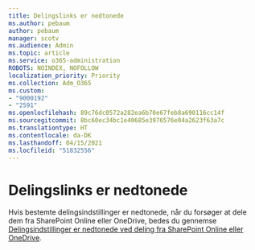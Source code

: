 ```yaml
---
title: Delingslinks er nedtonede
ms.author: pebaum
author: pebaum
manager: scotv
ms.audience: Admin
ms.topic: article
ms.service: o365-administration
ROBOTS: NOINDEX, NOFOLLOW
localization_priority: Priority
ms.collection: Adm_O365
ms.custom:
- "9000192"
- "2591"
ms.openlocfilehash: 89c76dc0572a282ea6b70e67feb8a690116cc14f
ms.sourcegitcommit: 8bc60ec34bc1e40685e3976576e04a2623f63a7c
ms.translationtype: HT
ms.contentlocale: da-DK
ms.lasthandoff: 04/15/2021
ms.locfileid: "51832556"
---
```

# <a name="sharing-links-are-grayed-out"></a>Delingslinks er nedtonede

Hvis bestemte delingsindstillinger er nedtonede, når du forsøger at dele dem fra SharePoint Online eller OneDrive, bedes du gennemse [Delingsindstillinger er nedtonede ved deling fra SharePoint Online eller OneDrive](https://docs.microsoft.com/sharepoint/support/administration/sharing-options-grayed-out-when-sharing-from-sharepoint-online-or-onedrive).

